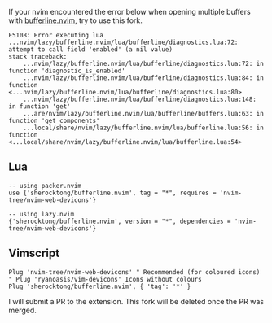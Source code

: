 If your nvim encountered the error below when opening multiple buffers with [bufferline.nvim](https://github.com/akinsho/bufferline.nvim), try to use this fork.
```
E5108: Error executing lua ...nvim/lazy/bufferline.nvim/lua/bufferline/diagnostics.lua:72: attempt to call field 'enabled' (a nil value)
stack traceback:
	...nvim/lazy/bufferline.nvim/lua/bufferline/diagnostics.lua:72: in function 'diagnostic_is_enabled'
	...nvim/lazy/bufferline.nvim/lua/bufferline/diagnostics.lua:84: in function <...nvim/lazy/bufferline.nvim/lua/bufferline/diagnostics.lua:80>
	...nvim/lazy/bufferline.nvim/lua/bufferline/diagnostics.lua:148: in function 'get'
	...are/nvim/lazy/bufferline.nvim/lua/bufferline/buffers.lua:63: in function 'get_components'
	...local/share/nvim/lazy/bufferline.nvim/lua/bufferline.lua:56: in function <...local/share/nvim/lazy/bufferline.nvim/lua/bufferline.lua:54>
```

## Lua
```
-- using packer.nvim
use {'sherocktong/bufferline.nvim', tag = "*", requires = 'nvim-tree/nvim-web-devicons'}

-- using lazy.nvim
{'sherocktong/bufferline.nvim', version = "*", dependencies = 'nvim-tree/nvim-web-devicons'}
```

## Vimscript
```
Plug 'nvim-tree/nvim-web-devicons' " Recommended (for coloured icons)
" Plug 'ryanoasis/vim-devicons' Icons without colours
Plug 'sherocktong/bufferline.nvim', { 'tag': '*' }
```

I will submit a PR to the extension. This fork will be deleted once the PR was merged.

